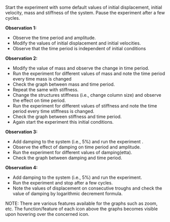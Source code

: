 Start the experiment with some default values of initial displacement, initial velocity, mass and stiffness of the system. Pause the experiment after a few cycles.


**Observation 1:**

- Observe the time period and amplitude.
- Modify the values of initial displacement and initial velocities.
- Observe that the time period is independent of initial conditions

**Observation 2:**

- Modify the value of mass and observe the change in time period.
- Run the experiment for different values of mass and note the time period every time mass
is changed
- Check the graph between mass and time period.
- Repeat the same with stiffness.
- Change the structures stiffness (i.e., change column size) and observe the effect on time period.
- Run the experiment for different values of stiffness and note the time period every time
stiffness is changed.
- Check the graph between stiffness and time period.
- Again start the experiment this
initial conditions.

**Observation 3:**
- Add damping to the system (i.e., 5%) and run the experiment .
- Observe the effect of damping on time period and amplitude.
- Run the experiment for different values of
damping(etta).
- Check the graph between damping and time period.

**Observation 4:**
- Add damping to the system (i.e., 5%) and run the experiment.
- Run the experiment and stop after a few cycles.
- Note the values of displacement on consecutive troughs and check the value of damping by logarithmic decrement formula.

NOTE: There are various features available for the graphs such as zoom, etc.
The function/feature of each icon above the graphs becomes visible upon hovering over the concerned icon.

